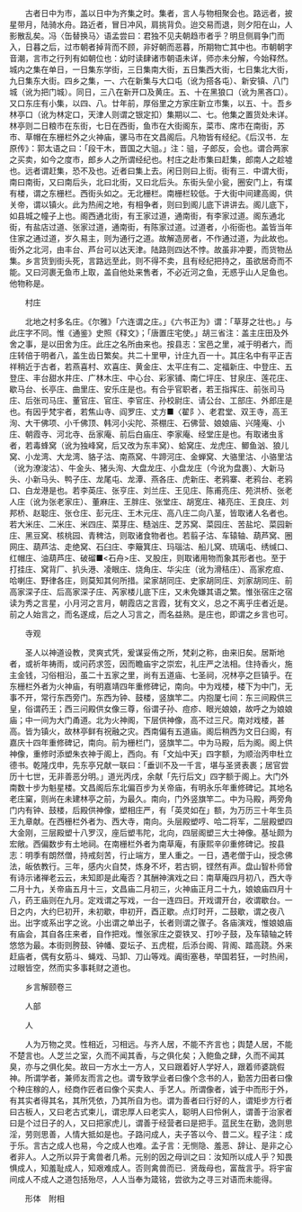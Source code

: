 <!-- { "loadSidebar": true } -->
　　古者日中为市，盖以日中为齐集之时。集者，言人与物相聚会也。路远者，披星带月，陆骑水舟。路近者，冒日冲风，肩挑背负。迨交易而退，则夕阳在山，人影散乱矣。冯〈缶替换马〉语孟尝曰：君独不见夫朝趋市者乎？明旦侧肩争门而入，日暮之后，过市朝者掉背而不顾，非好朝而恶暮，所期物亡其中也。市朝朝字音潮，言市之行列有如朝位也：幼时读肆诸市朝语未详，师亦未分解，今始释然。城内之集在单日，一日集东学街，三日集南大街，五日集西大街，七日集北大街，九日集东大街。四乡之集，一、六在新集与大口屯（讹为搭各屯）、新安镇、八门城（讹为把门城）。同日，三八在新开口及黄庄。五、十在黑狼口（讹为黑吝口）。又口东庄有小集，以四、八。廿年前，厚俗里之方家庄新立市集，以五、十。吾乡林亭口（讹为林定口，天津人则谓之银定扣）集期以二、七。他集之置货处未详。林亭则二日粮市在东街，七日在西街，鱼市在大街阁东，菜市、席市在南街，苏市、草帽在东栅栏外之火神庙，骡马市在文昌阁后。凡物皆有经纪。《后汉书．左原传》：郭太语之曰：「段干木，晋国之大驵。」注：驵，子郎反，会也。谓合两家之买卖，如今之度市，郎乡人之所谓经纪也。村庄之赴市集曰赶集，郎南人之趁墟也。远者谓赶集，恐不及也。近者曰集上去。闲日则曰上街。街有三．中谓大街，南曰南街，又曰南后头，北曰北街，又曰北后头。东街头垒小瓮，圈安门上，有堞有楼，谓之东栅栏。西街头如之。无北栅栏。南栅栏较低。于大街中间建高阁，供关帝，谓以镇火。此为热闹之地，有相争者，则曰到阁儿底下讲讲去。阁儿底下，如县城之幢子上也。阁西通北街，有王家过道，通南街，有李家过道。阁东通北街，有盐店过道、张家过道，通南街，有陈家过道。过道者，小衔衙也。盖皆当年住家之通过道，岁久易主，则为通行之道。故解造房者，不作通过道，为此故也。街外之北河，由丰台、芦台可以达天津。陆路则四达不悖。故虽非冲要，而货物丛集。乡言货到街头死，言路远至此，则不得不卖，且有经纪把持之，虽欲居奇而不能。又曰河裹无鱼市上取，盖自他处来售者，不必近河之鱼，无惑乎山人足鱼也。他物称是。 

　　村庄 

　　北地之村多名庄。《尔雅》「六连谓之庄。」《六书正为》谓：「草芽之壮也。」与此庄字不同。惟《通鉴》史照《释文》；「唐置庄宅使。」胡三省注：盖主庄田及外舍之事，是以田舍为庄。此庄之名所由来也。按县志：宝邑之里，减于明者六，而庄转倍于明者八，盖生齿日繁矣。共二十里甲，计庄九百一十。其庄名中有平正吉祥稍近于古者，若燕喜村、欢喜庄、黄金庄、太平庄有二、定福新庄、中登庄、五登庄、丰台甜水井庄、广林木庄、中心台、彩家铺、南仁坪庄、甘泉庄、莲花庄、歇马台、长亭庄、曲里庄、安乐庄是也。有合乎官职者，若王指挥庄、前张司马庄、后张司马庄、董官庄、官庄、李官庄、孙校尉庄、请公台、工部庄、外郎庄是也。有因乎梵宇者，若焦山寺、阎罗庄、丈方■〈翟阝〉、老君堂、双王寺，高王洵、大干佛项、小千佛顶、韩河小尖陀、茶棚庄、石佛营、娘娘庙、兴隆庵、小庄、朝霞寺、河北寺、岳家庵、前后白庙庄、李家庵、经堂庄是也。有取诸虫豸者，若毒蜂窝（讹为独峰窝，后又改为东丰窝）、蛤窝庄、龙虎庄、鲫鱼汹、狼儿窝、小龙湾、大龙湾、貉子沽、南燕窝、牛蹄河庄、金蝉窝、大骆里沽、小骆里沽（讹为潦浚沽）、牛金头、猪头洵、大盘龙庄、小盘龙庄（今讹为盘裹）、大新马头、小新马头、鸭子庄、龙尾屯、龙潭、燕各庄、虎新庄、老鸦寨、老鸦台、老鸦口、白龙港是也。若李英庄、张亨庄、刘兰庄、王见庄、陈甫亮庄、苑洪桥、张老人庄（讹为张老家庄）、董麻庄、王胖庄、张堂庄、胡宽庄、褚亮庄、王良庄、刘邦桥、赵聪庄、张仓庄、彭元庄、王木元庄、高八庄二向八茎，皆取诸人名者也。若大米庄、二米庄、米四庄、菜芽庄、糙汹庄、芝苏窝、菜园庄、苦盐坨、菜园新庄、黑豆窝、核桃园、青稗沽，则取诸食物者也。若翦子沽、车辕轴、葫芦窝、圈网庄、葫芦沽、走绝窝、石臼庄、李簸箕庄、玛瑙沽、船儿窝、琉璃屯、绣缄口、红帽庄、油葫芦庄、破磂■<石舟>庄、叉股庄，则取诸用物而象其形者也。至于打挂庄、窝背厂、扒头港、凌眼庄、烧角庄、华尖庄（讹为滑秸庄）、高家疙疸、哈喇庄、野律各庄，则莫知其何所措。梁家胡同庄、史家胡同庄、刘家胡同庄、前高家深子庄、后高家深子庄、芮家楼儿底下庄，又未免嫌其语之繁。惟张宿庄之宿读为秀之言星，小月河之言月，朝霞店之言霞，犹有文义，总之不离乎庄者近是。前之人始言之，而名遂成，后之人习言之，而名益熟。是庄也，即谓之乡言也可。 

　　寺观 

　　圣人以神道设教，灵爽式凭，爰谋妥侑之所，梵刹之称，由来旧矣。居斯地者，或祈年祷雨，或问药求签，因而瞻庙宇之崇宏，礼庄严之法相。住持香火，施主金钱，习俗相沿，虽二十五家之里，尚有五道庙、七圣祠，况林亭之巨镇乎。在东栅栏外者为火神庙，有明嘉靖四年重修碑记，南向。中为戏楼，楼下为中门，无事不开，常行东西旁门。东西为钟、鼓楼，竖旗竿二。内抱厦七间：东三间殿供三皇，俗谓药王；西三问殿供女像三尊，俗谓子孙、痘疹、眼光娘娘，故呼之为娘娘庙；中一间为大门甬道。北为火神阁，下层供神像，高不过三尺。南对戏楼，甚高。皆为镇火，故林亭鲜有祝融之灾。西南偏有五道庙。阁后稍西为文日臼阁，有嘉庆十四年重修碑记，南向。前为栅栏门，竖旗竿二。中为马殿，后为阁。阁上供神像，重修时添塑朱衣神于阁上，西向。有「文灿中天」四字额，为顺治丙申杜立德书。乾隆戊申，先东亭兄献一联曰：「垂训不及一千言，堪与圣贤表裹；居官尝历十七世，无非善恶分明。」道光丙戌，余献「先行后文」四字额于阁上。大门外南数十步为魁星楼。文昌阁后东北偏百步为关帝庙，有明永乐年重修碑记。其地名老庄窠，则尚在未建林亭之前，为最久。南向，门外竖旗竿二。中为马殿，两旁角门内有钟、鼓楼，后殿供神像，塑相庄严，有「英灵如在」额，为万历三十年生员王九章献。在西栅栏外者为、西大寺，南向。头层殿塑哼、哈二将军，二层殿塑四大金刚，三层殿塑十八罗汉，座后塑韦陀，北向，四层阁塑三大士神像。基址颇为宏敞。西偏数步有土地祠。在南栅栏外者为南草庵，有康熙辛卯重修碑记。按县志：明季有朗然僧，持戒刻苦，行止端方，里人重之。一日，遇老僧于山，授念佛法，皈依教行。三年，感内火自焚，炼身不坏，若古铜，铿然有声。盘山智朴师曾有诗示诸禅老云云，未知即是此庵否？其酬神演戏之曰：南草庵四月初八，西大寺二月十九，关帝庙五月十三，文昌庙二月初三，火神庙正月二十九，娘娘庙四月十八，药王庙则在九月。定戏谓之写戏，一台一连四日。开戏谓开台，收谓歇台。一日之内，大约巳初开，未初歇，申初开，酉正歇。点灯时开，二鼓歇，谓之夜八出。出字或系出字之讹。小出谓之单出子，长者则谓之骤子。各庙演戏，惟娘娘庙有庙会，其自各庄来者，自作把戏。惟张家庄之耍铁叉、打吵子鼓，及车辕轴之转悠悠为最。本街则胯鼓、钟幡、耍坛子、五虎棍，后添台阁、背阁、踏高跷。外来赶庙者，偶有女筋斗、蝇戏、马卸、刀山等戏。阗街塞巷，举国若狂，一时热闹，过眼皆空，然而实多事耗财之道也。 


　　乡言解颐卷三 

　　人部 

　　人 

　　人为万物之灵。性相近，习相远。与齐人居，不能不齐言也；舆楚人居，不能不楚言也。人芝兰之室，久而不闻其香，与之俱化矣；入鲍鱼之肆，久而不闻其臭，亦与之俱化矣。故曰一方水土一方人，又曰跟着好人学好人，跟着师婆跳假神。所谓学者，兼师友而言之也。谓专致学业者曰像个念书的人，勤苦力田者曰像个种庄稼的人，经商作匠者曰像个买卖人、手艺人。所谓像者，诚于中而形于外，有其实者得其名，其所凭依，乃其所自为也。谓为善者曰行好的人，谓矩步方行者曰古板人，又曰老古式柬儿，谓忠厚人曰老实人，聪明人曰伶俐人，谓善于治家者曰是个过日子的人，又曰把家虎儿，谓善于经营者曰是把手。蓝民生在勤，逸则思淫，劳则思善，人情大抵如是也。子路问成人，夫子答以今、昔二义。程子注：成于乐。言古之成人也易，今之成人也难。孟子言：无恻隐、羞恶、辞让、是非之心者非人。人之所以异于禽兽者几希。元别的因之母训之曰：汝知所以成人乎？知畏惧成人，知羞耻成人，知艰难成人。否则禽兽而已．贤哉母也，富哉言乎。将宇宙间成人不成人之道包括殆尽，人人当奉为箴铭，尝欲为之寻三对语而未能得。 

　　形体　附相 

